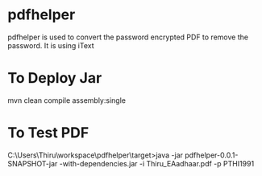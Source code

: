 # pdfhelper
pdfhelper is used to convert the password encrypted PDF to remove the password. It is using iText

# To Deploy Jar
mvn clean compile assembly:single

# To Test PDF
C:\Users\Thiru\workspace\pdfhelper\target>java -jar pdfhelper-0.0.1-SNAPSHOT-jar
-with-dependencies.jar -i Thiru_EAadhaar.pdf -p PTHI1991